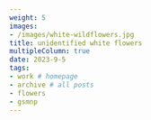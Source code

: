 ```yaml
---
weight: 5
images:
- /images/white-wildflowers.jpg
title: unidentified white flowers
multipleColumn: true
date: 2023-9-5
tags:
- work # homepage
- archive # all posts
- flowers
- gsmnp
---
```

